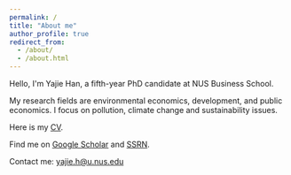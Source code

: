 ```yaml
---
permalink: /
title: "About me"
author_profile: true
redirect_from: 
  - /about/
  - /about.html
---
```

Hello, I'm Yajie Han, a fifth-year PhD candidate at NUS Business School. 

My research fields are environmental economics, development, and public economics. I focus on pollution, climate change and sustainability issues. 

Here is my [CV](../assets/cv.pdf).

Find me on [Google Scholar](https://scholar.google.com/citations?user=DFrjF7QAAAAJ&hl=en) and [SSRN](https://papers.ssrn.com/sol3/cf_dev/AbsByAuth.cfm?per_id=3445877).

Contact me: <yajie.h@u.nus.edu>


